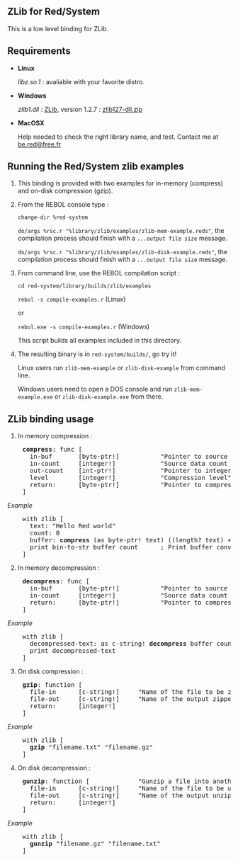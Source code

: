 ZLib for Red/System
------------------------

This is a low level binding for ZLib.

Requirements
------------

*   **Linux**

    *libz.so.1* : avaliable with your favorite distro.

*   **Windows**

    *zlib1.dll* :  [ZLib](http://www.zlib.net/), version 1.2.7 : [zlib127-dll.zip](http://prdownloads.sourceforge.net/libpng/zlib127-dll.zip?download)

*   **MacOSX**

    Help needed to check the right library name, and test. Contact me at be.red@free.fr


Running the Red/System zlib examples
------------------------

1. This binding is provided with two examples for in-memory (compress) and on-disk compression (gzip).

1. From the REBOL console type :

    `change-dir %red-system`

    `do/args %rsc.r "%library/zlib/examples/zlib-mem-example.reds"`, the compilation process should finish with a `...output file size` message.

    `do/args %rsc.r "%library/zlib/examples/zlib-disk-example.reds"`, the compilation process should finish with a `...output file size` message.

1. From command line, use the REBOL compilation script :

    `cd red-system/library/builds/zlib/examples`

    `rebol -s compile-examples.r`  (Linux)

    or

    `rebol.exe -s compile-examples.r`  (Windows)

    This script builds all examples included in this directory.

1. The resulting binary is in `red-system/builds/`, go try it!

    Linux users run `zlib-mem-example` or `zlib-disk-example` from command line.

    Windows users need to open a DOS console and run `zlib-mem-example.exe` or `zlib-disk-example.exe` from there.

ZLib binding usage
------------------
1. In memory compression :
<pre>
    <b>compress</b>: func [
      in-buf       [byte-ptr!]           "Pointer to source data"
      in-count     [integer!]            "Source data count (bytes)"
      out-count    [int-ptr!]            "Pointer to integer, returns output buffer size"
      level        [integer!]            "Compression level"
      return:      [byte-ptr!]           "Pointer to compressed data"
    ]
</pre>
*Example*
<pre>
    with zlib [
      text: "Hello Red world"
      count: 0
      buffer: <b>compress</b> (as byte-ptr! text) ((length? text) + 1) :count Z_DEFAULT_COMPRESSION    ; length + 1 to include ending null char
      print bin-to-str buffer count      ; Print buffer converted into string
    ]
</pre>

2. In memory decompression :
<pre>
    <b>decompress</b>: func [
      in-buf       [byte-ptr!]           "Pointer to source data"
      in-count     [integer!]            "Source data count (bytes)"
      return:      [byte-ptr!]           "Pointer to compressed data"
    ]
</pre>
*Example*
<pre>
    with zlib [
      decompressed-text: as c-string! <b>decompress</b> buffer count
      print decompressed-text
    ]
</pre>

3. On disk compression :
<pre>
    <b>gzip</b>: function [
      file-in      [c-string!]     "Name of the file to be zipped"
      file-out     [c-string!]     "Name of the output zipped file"
      return:      [integer!]
    ]
</pre>
*Example*
<pre>
    with zlib [
      <b>gzip</b> "filename.txt" "filename.gz"
    ]
</pre>

4. On disk decompression :
<pre>
    <b>gunzip</b>: function [             "Gunzip a file into another file"
      file-in      [c-string!]     "Name of the file to be unzipped"
      file-out     [c-string!]     "Name of the output unzipped file"
      return:      [integer!]
    ]
</pre>
*Example*
<pre>
    with zlib [
      <b>gunzip</b> "filename.gz" "filename.txt"
    ]
</pre>

